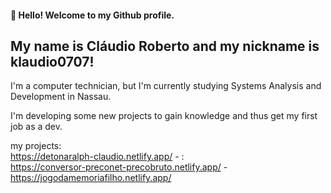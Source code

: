 #### 👋 Hello! Welcome to my Github profile.
## My name is Cláudio Roberto and my nickname is klaudio0707!

I'm a computer technician, but I'm currently studying Systems Analysis and Development in Nassau.

I'm developing some new projects to gain knowledge and thus get my first job as a dev.

my projects: <br>
https://detonaralph-claudio.netlify.app/ - <!--Game Detona Ralph -->: <Br>
https://conversor-preconet-precobruto.netlify.app/ - <!-- commercial tax converter --> <br>
https://jogodamemoriafilho.netlify.app/ <!-- Game Memória -->

          
          

<!--

-->
